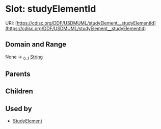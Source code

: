 
# Slot: studyElementId




URI: [https://cdisc.org/DDF/USDMUML/studyElement__studyElementId](https://cdisc.org/DDF/USDMUML/studyElement__studyElementId)


## Domain and Range

None &#8594;  <sub>0..1</sub> [String](types/String.md)

## Parents


## Children


## Used by

 * [StudyElement](StudyElement.md)
